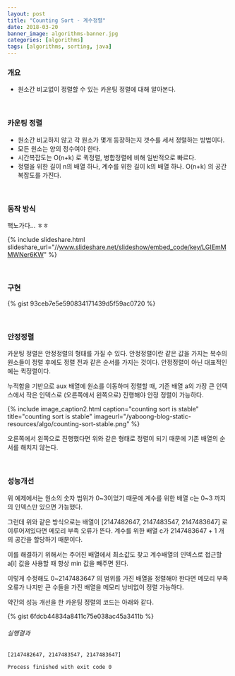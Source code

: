 ```yaml
---
layout: post
title: "Counting Sort - 계수정렬"
date: 2018-03-20
banner_image: algorithms-banner.jpg
categories: [algorithms]
tags: [algorithms, sorting, java]
---
```


### 개요
* 원소간 비교없이 정렬할 수 있는 카운팅 정렬에 대해 알아본다.

<!--more-->

<br/>

### 카운팅 정렬
* 원소간 비교하지 않고 각 원소가 몇개 등장하는지 갯수를 세서 정렬하는 방법이다.
* 모든 원소는 양의 정수여야 한다.
* 시간복잡도는 O(n+k) 로 퀵정렬, 병합정렬에 비해 일반적으로 빠르다.
* 정렬을 위한 길이 n의 배열 하나, 계수를 위한 길이 k의 배열 하나. O(n+k) 의 공간복잡도를 가진다.
 
<br/>

### 동작 방식
핵노가다... ㅎㅎ

{% include slideshare.html slideshare_url="//www.slideshare.net/slideshow/embed_code/key/LGIEmMMWNer6KW" %}

<br/>

### 구현

{% gist 93ceb7e5e590834171439d5f59ac0720 %}

<br/>

### 안정정렬
카운팅 정렬은 안정정렬의 형태를 가질 수 있다. 안정정렬이란 같은 값을 가지는 복수의 원소들이 정렬 후에도 정렬 전과 같은 순서를 가지는 것이다.
안정정렬이 아닌 대표적인 예는 퀵정렬이다.

누적합을 기반으로 aux 배열에 원소를 이동하며 정렬할 때, 기존 배열 a의 가장 큰 인덱스에서 작은 인덱스로 (오른쪽에서 왼쪽으로) 진행해야 안정 정렬이 가능하다.

{% include image_caption2.html caption="counting sort is stable" title="counting sort is stable" imageurl="/yaboong-blog-static-resources/algo/counting-sort-stable.png" %}

오른쪽에서 왼쪽으로 진행했다면 위와 같은 형태로 정렬이 되기 때문에 기존 배열의 순서를 해치지 않는다.

<br/>

### 성능개선
위 예제에서는 원소의 숫자 범위가 0~3이었기 때문에 계수를 위한 배열 c는 0~3 까지의 인덱스만 있으면 가능했다.

그런데 위와 같은 방식으로는 배열이 [2147482647, 2147483547, 2147483647] 로 이루어져있다면 메모리 부족 오류가 뜬다.
계수를 위한 배열 c가 2147483647 + 1 개의 공간을 할당하기 때문이다.

이를 해결하기 위해서는 주어진 배열에서 최소값도 찾고 계수배열의 인덱스로 접근할 a[i] 값을 사용할 때 항상 min 값을 빼주면 된다.

이렇게 수정해도 0~2147483647 의 범위를 가진 배열을 정렬해야 한다면 메모리 부족 오류가 나지만 큰 수들을 가진 배열을 메모리 낭비없이 정렬 가능하다.

약간의 성능 개선을 한 카운팅 정렬의 코드는 아래와 같다.

{% gist 6fdcb44834a8411c75e038ac45a3411b %}

###### 실행결과
```
[2147482647, 2147483547, 2147483647]

Process finished with exit code 0
```